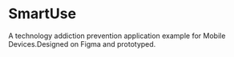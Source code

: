 # SmartUse
A technology addiction prevention application example for Mobile Devices.Designed on Figma and prototyped.
